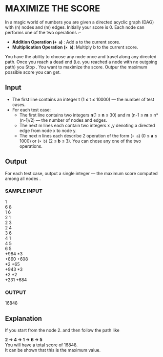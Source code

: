 # MAXIMIZE THE SCORE

In a magic world of numbers you are given a directed acyclic graph (DAG) with \(n\) nodes and \(m\) edges. Initially your score is 0. Each node can performs one of the two operations :-
- **Addition Operation (`+ a`)** : Add a to the current score.
- **Multiplication Operation (`× b`)**: Multiply b to the current score.

You have the ability to choose any node once and travel along any directed path. Once you reach a dead end \(i.e. you reached a node with no outgoing path\) you Stop . You want to maximize the score. Outpur the maximum possible score you can get. 
## Input

- The first line contains an integer t \(1 ≤ t ≤ 10000\) — the number of test cases.
- For each test case:
  - The first line contains two integers **n**\(1 ≤ **n** ≤ 30\) and m  \(n-1 ≤ **m** ≤ n*(n-1)/2\) — the number of nodes and edges.
  - The next m lines each contain two integers x ,y denoting a directed edge from node x to node y.
  - The next n lines each describe 2 operation of the form  (`+ a`) \(0 ≤ **a** ≤ 1000\) or (`× b`) \(2 ≤ **b** ≤ 3\). You can chose any one of the two operations. 
## Output

For each test case, output a single integer — the maximum score computed among all nodes .
### SAMPLE INPUT
1    
6 8   
1 6   
2 1   
2 3   
2 4   
3 6   
4 1   
4 5   
6 5   
 +984 *3     
 +860 +608     
 *2   +65     
 +943 *3     
 *2   *2     
 +231 +684
### OUTPUT
16848

## Explanation
If you start from the node 2. and then follow the path like     

**2 → 4 → 1 → 6 → 5**     
You will have a total score of  16848.     
It can be shown that this is the maximum value.     